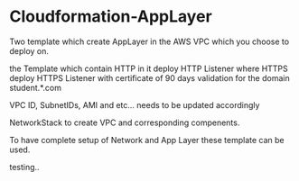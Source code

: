 # Cloudformation-AppLayer

Two template which create AppLayer in the AWS VPC which you choose to deploy on.

the Template which contain HTTP in it deploy HTTP Listener where HTTPS deploy HTTPS Listener with certificate of 90 days validation for the domain student.*.com

VPC ID, SubnetIDs, AMI and etc... needs to be updated accordingly

NetworkStack to create VPC and corresponding compenents.

To have complete setup of Network and App Layer these template can be used.

testing..
